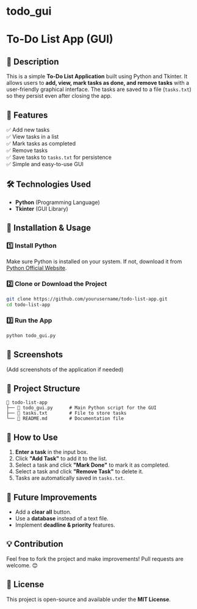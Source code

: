 # todo_gui
# To-Do List App (GUI)

## 📌 Description
This is a simple **To-Do List Application** built using Python and Tkinter. It allows users to **add, view, mark tasks as done, and remove tasks** with a user-friendly graphical interface. The tasks are saved to a file (`tasks.txt`) so they persist even after closing the app.

## 🎯 Features
✅ Add new tasks  
✅ View tasks in a list  
✅ Mark tasks as completed  
✅ Remove tasks  
✅ Save tasks to `tasks.txt` for persistence  
✅ Simple and easy-to-use GUI  

## 🛠️ Technologies Used
- **Python** (Programming Language)
- **Tkinter** (GUI Library)

## 🚀 Installation & Usage
### 1️⃣ Install Python
Make sure Python is installed on your system. If not, download it from [Python Official Website](https://www.python.org/downloads/).

### 2️⃣ Clone or Download the Project
```sh
git clone https://github.com/yourusername/todo-list-app.git
cd todo-list-app
```

### 3️⃣ Run the App
```sh
python todo_gui.py
```

## 📸 Screenshots
(Add screenshots of the application if needed)

## 📂 Project Structure
```
📂 todo-list-app
├── 📄 todo_gui.py      # Main Python script for the GUI
├── 📄 tasks.txt        # File to store tasks
└── 📄 README.md        # Documentation file
```

## 📝 How to Use
1. **Enter a task** in the input box.
2. Click **"Add Task"** to add it to the list.
3. Select a task and click **"Mark Done"** to mark it as completed.
4. Select a task and click **"Remove Task"** to delete it.
5. Tasks are automatically saved in `tasks.txt`.

## 📌 Future Improvements
- Add a **clear all** button.
- Use a **database** instead of a text file.
- Implement **deadline & priority** features.

## 💡 Contribution
Feel free to fork the project and make improvements! Pull requests are welcome. 😊

## 📜 License
This project is open-source and available under the **MIT License**.

